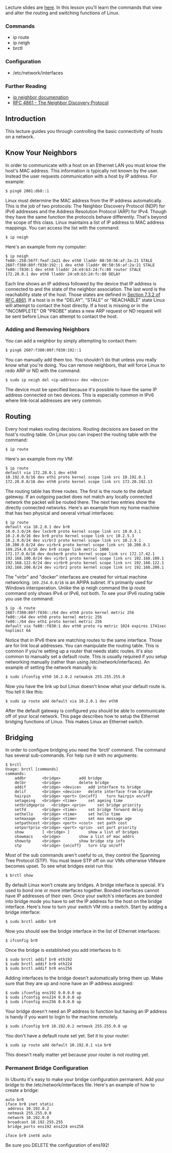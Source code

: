 Lecture slides are [here](https://docs.google.com/presentation/d/14nQ2X1JXtPdaSWpPko1CcyQZua-aMdxfrFI8BreQ1MI/edit?usp=sharing).
In this lesson you'll learn the commands that view and alter the routing and switching functions of Linux.

### Commands 

  * ip route
  * ip neigh
  * brctl

### Configuration 

  * /etc/network/interfaces

### Further Reading 

  * [ip neighbor documenation](http://linux-ip.net/html/tools_ip_neighbor.html)
  * [RFC 4861 - The Neighbor Discovery Protocol](https://tools.ietf.org/html/rfc4861#section_7.3.2)

## Introduction 

This lecture guides you through controlling the basic connectivity of hosts on a network.

## Know Your Neighbors 

In order to communicate with a host on an Ethernet LAN you must know the host's MAC address. This information is typically not known by the user. Instead the user requests communication with a host by IP address. For example:

```
$ ping6 2001:db8::1
```

Linux must determine the MAC address from the IP address automatically. This is the job of two protocols: The Neighbor Discovery Protocol (NDP) for IPv6 addresses and the Address Resolution Protocol (ARP) for IPv4. Though they have the same function the protocols behave differently. That's beyond the scope of this class. Linux maintains a list of IP address to MAC address mappings. You can access the list with the command:

```
$ ip neigh
```

Here's an example from my computer:

```
$ ip neigh
fe80::250:56ff:feaf:2a21 dev eth0 lladdr 00:50:56:af:2a:21 STALE
2607:f380:80f:f830:192::1 dev eth0 lladdr 00:50:56:af:2a:21 STALE
fe80::f830:1 dev eth0 lladdr 24:e9:b3:24:fc:80 router STALE
172.20.0.1 dev eth0 lladdr 24:e9:b3:24:fc:80 DELAY
```

Each line shows an IP address followed by the device that IP address is connected to and the state of the neighbor association. The last word is the reachability state of the host. Those states are defined in [Section 7.3.2 of RFC 4861](https://tools.ietf.org/html/rfc4861#section_7.3.2). If a host is in the "DELAY", "STALE" or "REACHABLE" state Linux will attempt to contact the host directly. If a host is missing or in the "INCOMPLETE" OR "PROBE" states a new ARP request or ND request will be sent before Linux can attempt to contact the host.

### Adding and Removing Neighbors 

You can add a neighbor by simply attempting to contact them:

```
$ ping6 2607:f380:80f:f830:192::1
```

You can manually add them too. You shouldn't do that unless you really know what you're doing. You can remove neighbors, that will force Linux to redo ARP or ND with the command:

```
$ sudo ip neigh del <ip-address> dev <device>
```

The device must be specified because it's possible to have the same IP address connected on two devices. This is especially common in IPv6 where link-local addresses are very common. 

## Routing 

Every host makes routing decisions. Routing decisions are based on the host's routing table. On Linux you can inspect the routing table with the command:

```
$ ip route
```

Here's an example from my VM:

```
$ ip route
default via 172.20.0.1 dev eth0
10.192.0.0/16 dev eth1 proto kernel scope link src 10.192.0.1
172.20.0.0/16 dev eth0 proto kernel scope link src 172.20.192.13
```

The routing table has three routes. The first is the route to the default gateway. If an outgoing packet does not match any locally connected network the packet will be routed there. The next two entries show the directly connected networks. Here's an example from my home machine that has two physical and several virtual interfaces:

```
$ ip route
default via 10.2.0.1 dev br0
10.0.3.0/24 dev lxcbr0 proto kernel scope link src 10.0.3.1
10.2.0.0/16 dev br0 proto kernel scope link src 10.2.5.3
10.2.9.0/24 dev virbr3 proto kernel scope link src 10.2.9.1
10.200.0.0/24 dev virbr4 proto kernel scope link src 10.200.0.1
169.254.0.0/16 dev br0 scope link metric 1000
172.17.0.0/16 dev docker0 proto kernel scope link src 172.17.42.1
192.168.100.0/24 dev virbr1 proto kernel scope link src 192.168.100.1
192.168.122.0/24 dev virbr0 proto kernel scope link src 192.168.122.1
192.168.200.0/24 dev virbr2 proto kernel scope link src 192.168.200.1
```

The "virbr" and "docker" interfaces are created for virtual machine networking. `169.254.0.0/16` is an APIPA subnet. It's primarily used for Windows interoperation. Unlike the ip neigh command the ip route command only shows IPv4 or IPv6, not both. To see your IPv6 routing table you use the command:

```
$ ip -6 route
2607:f380:80f:f830::/64 dev eth0 proto kernel metric 256
fe80::/64 dev eth0 proto kernel metric 256
fe80::/64 dev eth1 proto kernel metric 256
default via fe80::f830:1 dev eth0 proto ra metric 1024 expires 1741sec hoplimit 64
```

Notice that in IPv6 there are matching routes to the same interface. Those are for link local addresses. You can manipulate the routing table. This is common if you're setting up a router that needs static routes. It's also common to manually set a default route. This is usually required if you setup networking manually (rather than using /etc/network/interfaces). An example of setting the network manually is:

```
$ sudo ifconfig eth0 10.2.0.2 netmaksk 255.255.255.0
```

Now you have the link up but Linux doesn't know what your default route is. You tell it like this:

```
$ sudo ip route add default via 10.2.0.1 dev eth0
```

After the default gateway is configured you should be able to communicate off of your local network. This page describes how to setup the Ethernet bridging functions of Linux. This makes Linux an Ethernet switch.

## Bridging  

In order to configure bridging you need the 'brctl' command. The command has several sub-commands. For help run it with no arguments:

```
$ brctl
Usage: brctl [commands]
commands:
	addbr     	<bridge>		add bridge
	delbr     	<bridge>		delete bridge
	addif     	<bridge> <device>	add interface to bridge
	delif     	<bridge> <device>	delete interface from bridge
	hairpin   	<bridge> <port> {on|off}	turn hairpin on/off
	setageing 	<bridge> <time>		set ageing time
	setbridgeprio	<bridge> <prio>		set bridge priority
	setfd     	<bridge> <time>		set bridge forward delay
	sethello  	<bridge> <time>		set hello time
	setmaxage 	<bridge> <time>		set max message age
	setpathcost	<bridge> <port> <cost>	set path cost
	setportprio	<bridge> <port> <prio>	set port priority
	show      	[ <bridge> ]		show a list of bridges
	showmacs  	<bridge>		show a list of mac addrs
	showstp   	<bridge>		show bridge stp info
	stp       	<bridge> {on|off}	turn stp on/off
```

Most of the sub commands aren't useful to us, they control the Spanning Tree Protocol (STP). You must leave STP off on our VMs otherwise VMware becomes upset. To see what bridges exist run this:

```
$ brctl show
```

By default Linux won't create any bridges. A bridge interface is special. It's used to bond one or more interfaces together. Bonded interfaces cannot have IP addresses of their own. Once your switch's interfaces are bonded into bridge mode you have to set the IP address for the host on the bridge interface. Here's how to turn your switch VM into a switch. Start by adding a bridge interface:

```
$ sudo brctl addbr br0
```

Now you should see the bridge interface in the list of Ethernet interfaces:

```
$ ifconfig br0
```

Once the bridge is established you add interfaces to it:

```
$ sudo brctl addif br0 eth192
$ sudo brctl addif br0 eth224
$ sudo brctl addif br0 ens256
```

Adding interfaces to the bridge doesn't automatically bring them up. Make sure that they are up and none have an IP address assigned:
```
$ sudo ifconfig ens192 0.0.0.0 up
$ sudo ifconfig ens224 0.0.0.0 up
$ sudo ifconfig ens256 0.0.0.0 up
```

Your bridge doesn't need an IP address to function but having an IP address is handy if you want to login to the machine remotely.

```
$ sudo ifconfig br0 10.192.0.2 netmask 255.255.0.0 up
```

You don't have a default route set yet. Set it to your router:

```
$ sudo ip route add default 10.192.0.1 via br0
```

This doesn't really matter yet because your router is not routing yet.

### Permanent Bridge Configuration 

In Ubuntu it's easy to make your bridge configuration permanent. Add your bridge to the /etc/network/interfaces file. Here's an example of how to create a bridge:

```
auto br0
iface br0 inet static
 address 10.192.0.2
 netmask 255.255.0.0
 network 10.192.0.0
 broadcast 10.192.255.255
 bridge_ports ens192 ens224 ens256

iface br0 inet6 auto
```

Be sure you DELETE the configuration of ens192!
